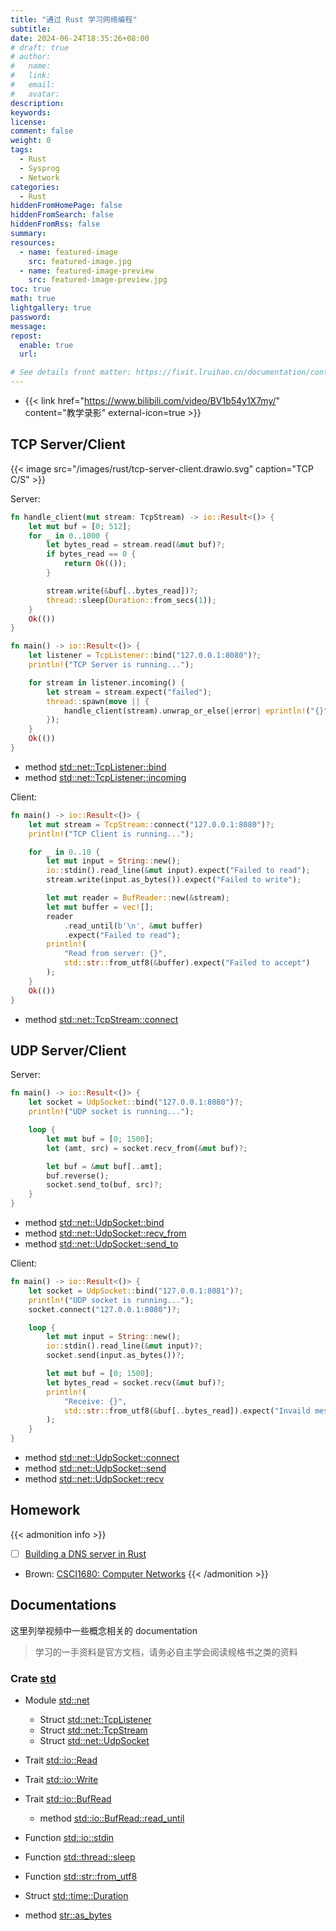 ```yaml
---
title: "通过 Rust 学习网络编程"
subtitle:
date: 2024-06-24T18:35:26+08:00
# draft: true
# author:
#   name:
#   link:
#   email:
#   avatar:
description:
keywords:
license:
comment: false
weight: 0
tags:
  - Rust
  - Sysprog
  - Network
categories:
  - Rust
hiddenFromHomePage: false
hiddenFromSearch: false
hiddenFromRss: false
summary:
resources:
  - name: featured-image
    src: featured-image.jpg
  - name: featured-image-preview
    src: featured-image-preview.jpg
toc: true
math: true
lightgallery: true
password:
message:
repost:
  enable: true
  url:

# See details front matter: https://fixit.lruihao.cn/documentation/content-management/introduction/#front-matter
---
```


<!--more-->

- {{< link href="https://www.bilibili.com/video/BV1b54y1X7my/" content="教学录影" external-icon=true >}}

## TCP Server/Client

{{< image src="/images/rust/tcp-server-client.drawio.svg" caption="TCP C/S" >}}

Server: 

```rs
fn handle_client(mut stream: TcpStream) -> io::Result<()> {
    let mut buf = [0; 512];
    for _ in 0..1000 {
        let bytes_read = stream.read(&mut buf)?;
        if bytes_read == 0 {
            return Ok(());
        }

        stream.write(&buf[..bytes_read])?;
        thread::sleep(Duration::from_secs(1));
    }
    Ok(())
}

fn main() -> io::Result<()> {
    let listener = TcpListener::bind("127.0.0.1:8080")?;
    println!("TCP Server is running...");

    for stream in listener.incoming() {
        let stream = stream.expect("failed");
        thread::spawn(move || {
            handle_client(stream).unwrap_or_else(|error| eprintln!("{}", error));
        });
    }
    Ok(())
}
```

- method [std::net::TcpListener::bind](https://doc.rust-lang.org/std/net/struct.TcpListener.html#method.bind)
- method [std::net::TcpListener::incoming](https://doc.rust-lang.org/std/net/struct.TcpListener.html#method.incoming)

Client:

```rs
fn main() -> io::Result<()> {
    let mut stream = TcpStream::connect("127.0.0.1:8080")?;
    println!("TCP Client is running...");

    for _ in 0..10 {
        let mut input = String::new();
        io::stdin().read_line(&mut input).expect("Failed to read");
        stream.write(input.as_bytes()).expect("Failed to write");

        let mut reader = BufReader::new(&stream);
        let mut buffer = vec![];
        reader
            .read_until(b'\n', &mut buffer)
            .expect("Failed to read");
        println!(
            "Read from server: {}",
            std::str::from_utf8(&buffer).expect("Failed to accept")
        );
    }
    Ok(())
}
```

- method [std::net::TcpStream::connect](https://doc.rust-lang.org/std/net/struct.TcpStream.html#method.connect)

## UDP Server/Client

Server:

```rs
fn main() -> io::Result<()> {
    let socket = UdpSocket::bind("127.0.0.1:8080")?;
    println!("UDP socket is running...");

    loop {
        let mut buf = [0; 1500];
        let (amt, src) = socket.recv_from(&mut buf)?;

        let buf = &mut buf[..amt];
        buf.reverse();
        socket.send_to(buf, src)?;
    }
}
```

- method [std::net::UdpSocket::bind](https://doc.rust-lang.org/std/net/struct.UdpSocket.html#method.bind)
- method [std::net::UdpSocket::recv_from](https://doc.rust-lang.org/std/net/struct.UdpSocket.html#method.recv_from)
- method [std::net::UdpSocket::send_to](https://doc.rust-lang.org/std/net/struct.UdpSocket.html#method.send_to)

Client:

```rs
fn main() -> io::Result<()> {
    let socket = UdpSocket::bind("127.0.0.1:8081")?;
    println!("UDP socket is running...");
    socket.connect("127.0.0.1:8080")?;

    loop {
        let mut input = String::new();
        io::stdin().read_line(&mut input)?;
        socket.send(input.as_bytes())?;

        let mut buf = [0; 1500];
        let bytes_read = socket.recv(&mut buf)?;
        println!(
            "Receive: {}",
            std::str::from_utf8(&buf[..bytes_read]).expect("Invaild message")
        );
    }
}
```

- method [std::net::UdpSocket::connect](https://doc.rust-lang.org/std/net/struct.UdpSocket.html#method.connect)
- method [std::net::UdpSocket::send](https://doc.rust-lang.org/std/net/struct.UdpSocket.html#method.send)
- method [std::net::UdpSocket::recv](https://doc.rust-lang.org/std/net/struct.UdpSocket.html#method.recv)

## Homework

{{< admonition info >}}
- [ ] [Building a DNS server in Rust](https://github.com/EmilHernvall/dnsguide/tree/master)
- Brown: [CSCI1680: Computer Networks](https://cs.brown.edu/courses/csci1680/f22/schedule/)
{{< /admonition >}}

## Documentations

这里列举视频中一些概念相关的 documentation 

> 学习的一手资料是官方文档，请务必自主学会阅读规格书之类的资料

### Crate [std](https://doc.rust-lang.org/std/index.html) 

- Module [std::net](https://doc.rust-lang.org/std/net/index.html)
  - Struct [std::net::TcpListener](https://doc.rust-lang.org/std/net/struct.TcpListener.html)
  - Struct [std::net::TcpStream](https://doc.rust-lang.org/std/net/struct.TcpStream.html)
  - Struct [std::net::UdpSocket](https://doc.rust-lang.org/std/net/struct.UdpSocket.html)

- Trait [std::io::Read](https://doc.rust-lang.org/std/io/trait.Read.html)
- Trait [std::io::Write](https://doc.rust-lang.org/std/io/trait.Write.html)
- Trait [std::io::BufRead](https://doc.rust-lang.org/std/io/trait.BufRead.html#method.read_until)
  - method [std::io::BufRead::read_until](https://doc.rust-lang.org/std/io/trait.BufRead.html#method.read_until)

- Function [std::io::stdin](https://doc.rust-lang.org/std/io/fn.stdin.html)
- Function [std::thread\::sleep](https://doc.rust-lang.org/std/thread/fn.sleep.html)
- Function [std::str::from_utf8](https://doc.rust-lang.org/std/str/fn.from_utf8.html)

- Struct [std::time::Duration](https://doc.rust-lang.org/std/time/struct.Duration.html)

- method [str::as_bytes](https://doc.rust-lang.org/std/primitive.str.html#method.as_bytes)


